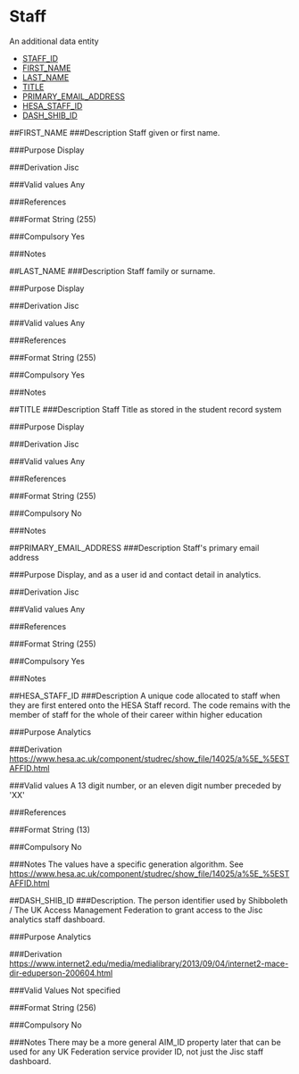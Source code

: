 # Staff
An additional data entity

* [STAFF_ID](staff_on_mod_instance.md#staff_id)
* [FIRST_NAME](#first_name)
* [LAST_NAME](#last_name)
* [TITLE](#title)
* [PRIMARY_EMAIL_ADDRESS](#primary_email_address)
* [HESA_STAFF_ID](#hesa_staff_id)
* [DASH_SHIB_ID](#dash_shib_id)

##FIRST_NAME
###Description
Staff given or first name.

###Purpose
Display

###Derivation
Jisc

###Valid values
Any

###References

###Format
String (255)

###Compulsory
Yes

###Notes


##LAST_NAME
###Description
Staff family or surname.

###Purpose
Display

###Derivation
Jisc

###Valid values
Any

###References

###Format
String (255)

###Compulsory
Yes

###Notes


##TITLE
###Description
Staff Title as stored in the student record system

###Purpose
Display

###Derivation
Jisc

###Valid values
Any

###References

###Format
String (255)

###Compulsory
No

###Notes


##PRIMARY_EMAIL_ADDRESS
###Description
Staff's primary email address

###Purpose
Display, and as a user id and contact detail in analytics.

###Derivation
Jisc

###Valid values
Any

###References

###Format
String (255)

###Compulsory
Yes

###Notes


##HESA_STAFF_ID
###Description
A unique code allocated to staff when they are first entered onto the HESA Staff record. The code remains with the member of staff for the whole of their career within higher education

###Purpose
Analytics

###Derivation
https://www.hesa.ac.uk/component/studrec/show_file/14025/a%5E_%5ESTAFFID.html

###Valid values
A 13 digit number, or an eleven digit number preceded by 'XX'

###References

###Format
String (13)

###Compulsory
No

###Notes
The values have a specific generation algorithm. See https://www.hesa.ac.uk/component/studrec/show_file/14025/a%5E_%5ESTAFFID.html

##DASH_SHIB_ID
###Description.
The person identifier used by Shibboleth / The UK Access Management Federation to grant access to the Jisc analytics staff dashboard.

###Purpose
Analytics 

###Derivation
https://www.internet2.edu/media/medialibrary/2013/09/04/internet2-mace-dir-eduperson-200604.html

###Valid Values
Not specified

###Format
String (256)

###Compulsory
No

###Notes
There may be a more general AIM_ID property later that can be used for any UK Federation service provider ID, not just the Jisc staff dashboard.
